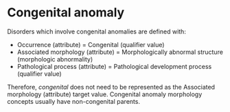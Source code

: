 # Congenital anomaly

Disorders which involve congenital anomalies are defined with:

  * Occurrence (attribute) = Congenital (qualifier value)
  * Associated morphology (attribute) = Morphologically abnormal structure (morphologic abnormality) 
  * Pathological process (attribute) = Pathological development process (qualifier value)

Therefore,  _congenital_ does not need to be represented as the Associated morphology (attribute) target value. Congenital anomaly morphology concepts usually have non-congenital parents.
